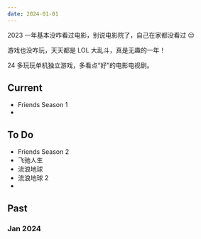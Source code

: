 ```yaml
---
date: 2024-01-01
---
```


2023 一年基本没咋看过电影，别说电影院了，自己在家都没看过 😔 

游戏也没咋玩，天天都是 LOL 大乱斗，真是无趣的一年！

24 多玩玩单机独立游戏，多看点“好”的电影电视剧。

## Current

- Friends Season 1
- 

## To Do

- Friends Season 2
- 飞驰人生
- 流浪地球
- 流浪地球 2
- 

## Past

### Jan 2024



